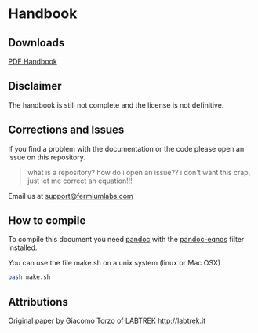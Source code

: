 # Handbook

## Downloads

[PDF Handbook](https://rawgit.com/fermiumlabs/Hall-effect-apparatus/master/Handbook/Exports/Hall_Handbook.pdf)

## Disclaimer

The handbook is still not complete and the license is not definitive.

## Corrections and Issues

If you find a problem with the documentation or the code please open an issue on this repository.

> what is a repository? how do i open an issue?? i don't want this crap, just let me correct an equation!!!

Email us at [support@fermiumlabs.com](mailto:suppot@fermiumlabs.com)

## How to compile

To compile this document you need [pandoc](http://pandoc.org) with the [pandoc-eqnos](https://github.com/tomduck/pandoc-eqnos) filter installed.

You can use the file make.sh on a unix system (linux or Mac OSX)
```bash
bash make.sh
```

## Attributions
Original paper by Giacomo Torzo of LABTREK
http://labtrek.it
